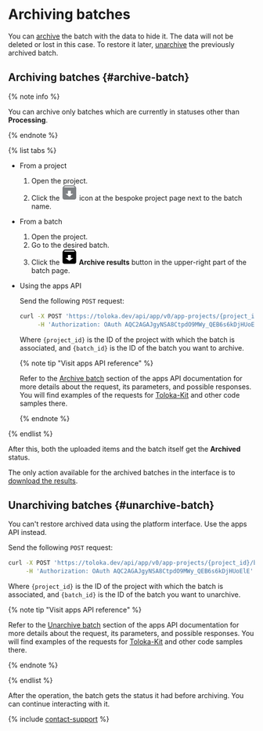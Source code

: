 # Archiving batches

You can [archive](#archive-batch) the batch with the data to hide it. The data will not be deleted or lost in this case. To restore it later, [unarchive](#unarchive-batch) the previously archived batch.

## Archiving batches {#archive-batch}

{% note info %}

You can archive only batches which are currently in statuses other than **Processing**.

{% endnote %}

{% list tabs %}

- From a project

  1. Open the project.
  1. Click the ![Archive batch](../_images/archive-batch-list.svg) icon at the bespoke project page next to the batch name.

- From a batch

  1. Open the project.
  1. Go to the desired batch.
  1. Click the **![Archive batch](../_images/archive-batch.svg) Archive results** button in the upper-right part of the batch page.

- Using the apps API

  Send the following `POST` request:

  ```bash
  curl -X POST 'https://toloka.dev/api/app/v0/app-projects/{project_id}/batches/{batch_id}/archive' \
       -H 'Authorization: OAuth AQC2AGAJgyNSA8CtpdO9MWy_QEB6s6kDjHUoElE'
  ```

  Where `{project_id}` is the ID of the project with which the batch is associated, and `{batch_id}` is the ID of the batch you want to archive.

  {% note tip "Visit apps API reference" %}

  Refer to the [Archive batch](https://toloka.ai/docs/api/apps-reference/#post-/app-projects/-app_project_id-/batches/-batch_id-/archive) section of the apps API documentation for more details about the request, its parameters, and possible responses. You will find examples of the requests for [Toloka-Kit](../../toloka-kit/index.md) and other code samples there.

  {% endnote %}

{% endlist %}

After this, both the uploaded items and the batch itself get the **Archived** status.

The only action available for the archived batches in the interface is to [download the results](download-results.md).

## Unarchiving batches {#unarchive-batch}

You can't restore archived data using the platform interface. Use the apps API instead.

Send the following `POST` request:

```bash
curl -X POST 'https://toloka.dev/api/app/v0/app-projects/{project_id}/batches/{batch_id}/unarchive' \
     -H 'Authorization: OAuth AQC2AGAJgyNSA8CtpdO9MWy_QEB6s6kDjHUoElE'
```

Where `{project_id}` is the ID of the project with which the batch is associated, and `{batch_id}` is the ID of the batch you want to unarchive.

{% note tip "Visit apps API reference" %}

Refer to the [Unarchive batch](https://toloka.ai/docs/api/apps-reference/#post-/app-projects/-app_project_id-/batches/-batch_id-/unarchive) section of the apps API documentation for more details about the request, its parameters, and possible responses. You will find examples of the requests for [Toloka-Kit](../../toloka-kit/index.md) and other code samples there.

{% endnote %}

{% endlist %}

After the operation, the batch gets the status it had before archiving. You can continue interacting with it.

{% include [contact-support](../_includes/contact-support.md) %}